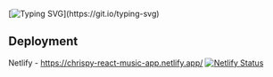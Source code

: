 [![Typing SVG](https://readme-typing-svg.herokuapp.com?font=Anek+Malayalam&size=24&duration=3000&lines=Welcome+to+my+React+Music+App!)](https://git.io/typing-svg)

## Deployment
Netlify - https://chrispy-react-music-app.netlify.app/
[![Netlify Status](https://api.netlify.com/api/v1/badges/9495c5fc-d965-4f29-9c17-e7bfd9daab9f/deploy-status)](https://app.netlify.com/sites/chrispy-react-music-app/deploys)
